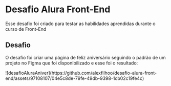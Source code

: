 <h1>Desafio Alura Front-End</h1>
<p>Esse desafio foi criado para testar as habilidades aprendidas durante o curso de Front-End</p>

<h2>Desafio</h2>
<p>O desafio foi criar uma página de feliz aniversário seguindo o padrão de um projeto no Figma que foi disponibilizado e esse foi o resultado:</p>
![desafioAluraAniver](https://github.com/alexfilhoo/desafio-alura-front-end/assets/97108107/04e5c8de-79fe-49db-9398-1cb02c19fe4c)
